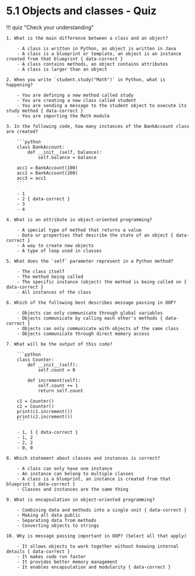 # 5.1 Objects and classes - Quiz

!!! quiz "Check your understanding"

    1. What is the main difference between a class and an object?

        - A class is written in Python, an object is written in Java
        - A class is a blueprint or template, an object is an instance created from that blueprint { data-correct }
        - A class contains methods, an object contains attributes
        - A class is larger than an object

    2. When you write `student.study("Math")` in Python, what is happening?

        - You are defining a new method called study
        - You are creating a new class called student
        - You are sending a message to the student object to execute its study method { data-correct }
        - You are importing the Math module

    3. In the following code, how many instances of the BankAccount class are created?

        ```python
        class BankAccount:
            def __init__(self, balance):
                self.balance = balance

        acc1 = BankAccount(100)
        acc2 = BankAccount(200)
        acc3 = acc1
        ```

        - 1
        - 2 { data-correct }
        - 3
        - 4

    4. What is an attribute in object-oriented programming?

        - A special type of method that returns a value
        - Data or properties that describe the state of an object { data-correct }
        - A way to create new objects
        - A type of loop used in classes

    5. What does the `self` parameter represent in a Python method?

        - The class itself
        - The method being called
        - The specific instance (object) the method is being called on { data-correct }
        - All instances of the class

    6. Which of the following best describes message passing in OOP?

        - Objects can only communicate through global variables
        - Objects communicate by calling each other's methods { data-correct }
        - Objects can only communicate with objects of the same class
        - Objects communicate through direct memory access

    7. What will be the output of this code?

        ```python
        class Counter:
            def __init__(self):
                self.count = 0

            def increment(self):
                self.count += 1
                return self.count

        c1 = Counter()
        c2 = Counter()
        print(c1.increment())
        print(c2.increment())
        ```

        - 1, 1 { data-correct }
        - 1, 2
        - 2, 2
        - 0, 0

    8. Which statement about classes and instances is correct?

        - A class can only have one instance
        - An instance can belong to multiple classes
        - A class is a blueprint, an instance is created from that blueprint { data-correct }
        - Classes and instances are the same thing

    9. What is encapsulation in object-oriented programming?

        - Combining data and methods into a single unit { data-correct }
        - Making all data public
        - Separating data from methods
        - Converting objects to strings

    10. Why is message passing important in OOP? (Select all that apply)

        - It allows objects to work together without knowing internal details { data-correct }
        - It makes code run faster
        - It provides better memory management
        - It enables encapsulation and modularity { data-correct }
